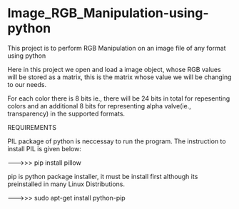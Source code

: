 # Image_RGB_Manipulation-using-python
This project is to perform RGB Manipulation on an image file of any format using python

Here in this project we open and load a image object, whose RGB values will be stored as a matrix, this is the matrix whose value we will be changing to our needs.

For each color there is 8 bits ie., there will be 24 bits in total for repesenting colors and an additional 8 bits for representing alpha valve(ie., transparency) in the supported formats.

REQUIREMENTS

PIL package of python is neccessay to run the program. The instruction to install PIL is given below:

--->>> pip install pillow

pip is python package installer, it must be install first although its preinstalled in many Linux Distributions.

--->>> sudo apt-get install python-pip
